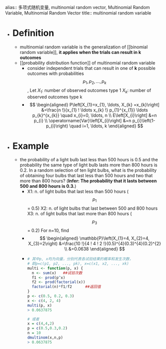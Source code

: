 alias:: 多项式随机变量, multinomial random vector, Multinomial Random Variable, Multinomial Random Vector
title:: multinomial random variable

- # Definition
	- multinomial random variable is the generalization of [[binomial random variable]], **it applies when the trials can result in k outcomes**
	- [[probability distribution function]] of multinomial random variable
		- consider independent trials that can result in one of __k__ possible outcomes with probabilities $$p_1, p_2,...,p_k$$, Let
		  $X_1$: number of observed outcomes type 1
		  $X_k$: number of observed outcomes type k
		- $$
		  \begin{aligned}
		  P\left[X_{1}=x_{1}, \ldots, X_{k}
		  =x_{k}\right] &=\frac{n !}{x_{1} ! \ldots x_{k} !} p_{1}^{x_{1}} \ldots p_{k}^{x_{k}} \quad x_{i}=0, \ldots, n \\
		  E\left[X_{i}\right] &=n p_{i} \\
		  \operatorname{Var}\left[X_{i}\right] &=n p_{i}\left(1-p_{i}\right) \quad i=1, \ldots, k
		  \end{aligned}
		  $$
- # Example
	- the probability of a light bulb last less than 500 hours is 0.5 and the probability the same type of light bulb lasts more than 800 hours is 0.2. In a random selection of ten light bulbs, what is the probability of obtaining four bulbs that last less than 500 hours and two that more than 800 hours? (**Infer: The probability that it lasts between 500 and 800 hours is 0.3.**)
		- X1: n. of light bulbs that last less than 500 hours ($$p_1$$ = 0.5) 
		  X2: n. of light bulbs that last between 500 and 800 hours 
		  X3: n. of light bulbs that last more than 800 hours ($$p_3$$= 0.2) 
		  For n=10, find
		- $$
		  \begin{aligned}
		  \mathbb{P}\left(X_{1}=4, X_{2}=4, X_{3}=2\right) &=\frac{10 !}{4 ! 4 ! 2 !}(0.5)^{4}(0.3)^{4}(0.2)^{2} \\
		  &=0.0638
		  \end{aligned}
		  $$
		- ```r
		  # 其中p, x均为向量，分别代表各试验结果的概率和发生次数，
		  # 即p=c(p1, p2, ..., pk), x=c(x1, x2, ..., xk)
		  multi <- function(p, x) {
		    n <- sum(x)   ##试验次数
		    f1 <- prod(p^x)
		    f2 <- prod(factorial(x))
		    factorial(n)*f1/f2      ##返回值
		  }
		  p <- c(0.5, 0.2, 0.3)
		  x <- c(4, 2, 4)
		  multi(p, x)
		  > 0.0637875
		  
		  # 或者
		  x = c(4,4,2)
		  p = c(0.5,0.3,0.2)
		  n = 10
		  dmultinom(x,n,p)
		  > 0.0637875
		  ```